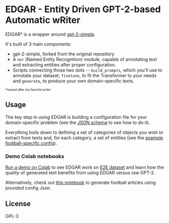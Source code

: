 # EDGAR - Entity Driven GPT-2-based Automatic wRiter

EDGAR* is a wrapper around [gpt-2-simple](https://github.com/minimaxir/gpt-2-simple).

It's built of 3 main components:

* gpt-2-simple, forked from the original repository
* A `ner` (Named Entity Recognition) module, capable of annotating text and
  extracting entities after proper configuration.
* Scripts connecting those two dots -- `build_prompts`, which you'll use to annotate
  your dataset; `finetune`, to fit the Transformer to your needs and `generate`,
  to produce your own domain-specific texts.

<sup><sub>*named after my favorite writer</sub></sup>
## Usage
The key step in using EDGAR is building a configuration file for your
domain-specific problem (see the [JSON schema](https://github.com/tomaszgarbus/edgar/blob/master/ner/schema.py)
to see how to do it).

Everything boils down to defining a set of categories
of objects you wish to extract from texts and, for each category, a set of
entities (see the [example football-specific config](https://raw.githubusercontent.com/tomaszgarbus/edgar/master/configs/football.json)).

### Demo Colab notebooks
[Run a demo on Colab](https://colab.research.google.com/drive/1oB6UicgeQEIaGrf2JHD_8AwJXel4gjV0?usp=sharing)
to see EDGAR work on [E2E dataset](https://github.com/tuetschek/e2e-dataset) and
learn how the quality of generated text benefits from using EDGAR versus raw GPT-2.

Alternatively, check out [this notebook](https://colab.research.google.com/drive/1PURy7p7jscwRxjLBnqNaKzxV6hyHPhJe?usp=sharing) to generate football articles using provided config Json.

## License
GPL-3
